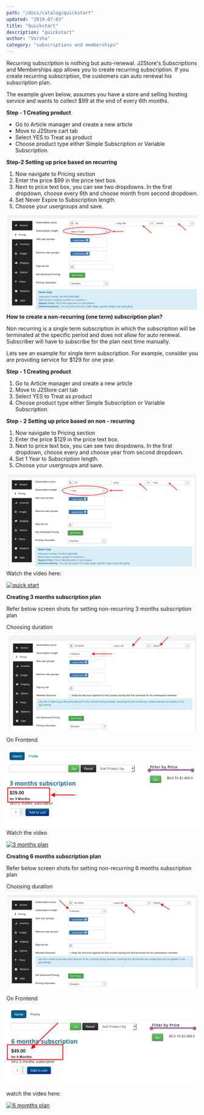 ```yaml
---
path: "/docs/catalog/quickstart"
updated: "2019-07-03"
title: "Quickstart"
description: "quickstart"
author: "Varsha"
category: "subscriptions and memberships"
---
```


Recurring subscription is nothing but auto-renewal. J2Store's Subscriptions and Memberships app allows you to create recurring subscription. If you create  recurring subscription, the customers can auto renewal his subscription plan.

The example given below, assumes you have a store and selling hosting service and wants to collect $99 at the end of every 6th months.

**Step - 1 Creating product**

* Go to Article manager and create a new article
* Move to J2Store cart tab
* Select YES to Treat as product
* Choose product type either Simple Subscription or Variable Subscription.

**Step-2 Setting up price based on recurring**

1. Now navigate to Pricing section
2. Enter the price $99 in the price text box.
3. Next to price text box, you can see two dropdowns. In the first dropdown, choose every 6th and choose month from second dropdown.
4. Set Never Expire to Subscription length.
5. Choose your usergroups and save.


![quick start](https://raw.githubusercontent.com/j2store/doc-images/master/subscriptions-and-memberships/quick-start/recurring.png)
**How to create a non-recurring (one term) subscription plan?**

Non recurring is a single term subscription in which the subscription will be terminated at the specific period and does not allow for auto renewal. Subscriber will have to subscribe for the plan next time manually.

Lets see an example for single term subscription. For example, consider you are providing service for $129 for one year.

**Step - 1 Creating product**

1. Go to Article manager and create a new article
2. Move to J2Store cart tab
3. Select YES to Treat as product
4. Choose product type either Simple Subscription or Variable Subscription.

**Step - 2 Setting up price based on non - recurring**

1. Now navigate to Pricing section
2. Enter the price $129 in the price text box.
3. Next to price text box, you can see two dropdowns. In the first dropdown, choose every and choose year from second dropdown.
4. Set 1 Year to Subscription length.
5. Choose your usergroups and save.


![non recurring](https://raw.githubusercontent.com/j2store/doc-images/master/subscriptions-and-memberships/quick-start/non-recurring.png)
Watch the video here:

[![quick start](https://img.youtube.com/vi/51J1UkeRu3Y/0.jpg)](https://youtu.be/D7-7EOzovqM "quick start")

**Creating 3 months subscription plan**

Refer below screen shots for setting non-recurring 3 months subscription plan

Choosing duration

![3 months duration](https://raw.githubusercontent.com/j2store/doc-images/master/subscriptions-and-memberships/quick-start/3-months-subs-duration.png)


On Frontend

![subscription plan](https://raw.githubusercontent.com/j2store/doc-images/master/subscriptions-and-memberships/quick-start/3-months-subs-plan.png)
Watch the video

[![3 months plan](https://img.youtube.com/vi/51J1UkeRu3Y/0.jpg)](https://youtu.be/RtcGiQg6PG8 "3 months plan")

**Creating 6 months subscription plan**

Refer below screen shots for setting non-recurring 6 months subscription plan

Choosing duration

![6 momths subplan](https://raw.githubusercontent.com/j2store/doc-images/master/subscriptions-and-memberships/quick-start/6-months-subs-duration.png)


On Frontend

![6 momths frontend](https://raw.githubusercontent.com/j2store/doc-images/master/subscriptions-and-memberships/quick-start/6-months-subs-plan.png)

watch the video here:

[![6 momths plan](https://img.youtube.com/vi/51J1UkeRu3Y/0.jpg)](https://youtu.be/5BNGktLk_6k "6 momths plan")